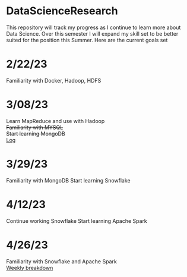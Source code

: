 # DataScienceResearch
This repository will track my progress as I continue to learn more about Data Science.
Over this semester I will expand my skill set to be better suited for the position this Summer.
Here are the current goals set
# 2/22/23
Familiarity with Docker, Hadoop, HDFS
# 3/08/23   
Learn MapReduce and use with Hadoop  
~~Familiarity with MYSQL~~  
~~Start learning MongoDB~~  
[Log]((https://github.com/fastasjamesschool/DataScienceResearch/blob/main/WeeklyUpdates/2-22to3-6/README.md))
# 3/29/23
Familiarity with MongoDB
Start learning Snowflake
# 4/12/23
Continue working Snowflake
Start learning Apache Spark
# 4/26/23
Familiarity with Snowflake and Apache Spark  
[Weekly breakdown](https://fastasjamesschool.github.io/DataScienceResearch/WeeklyUpdates/)